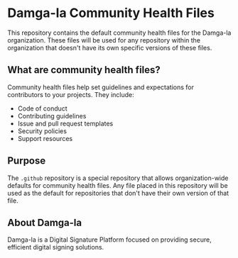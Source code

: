 # Damga-la Community Health Files

This repository contains the default community health files for the Damga-la organization. These files will be used for any repository within the organization that doesn't have its own specific versions of these files.

## What are community health files?

Community health files help set guidelines and expectations for contributors to your projects. They include:

- Code of conduct
- Contributing guidelines
- Issue and pull request templates
- Security policies
- Support resources

## Purpose

The `.github` repository is a special repository that allows organization-wide defaults for community health files. Any file placed in this repository will be used as the default for repositories that don't have their own version of that file.

## About Damga-la

Damga-la is a Digital Signature Platform focused on providing secure, efficient digital signing solutions.